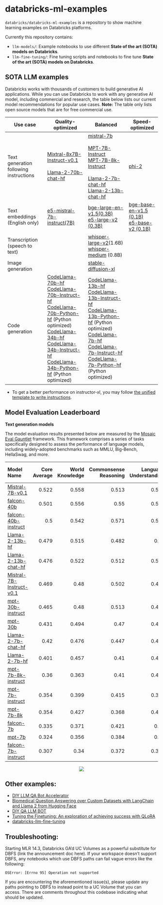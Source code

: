 

# databricks-ml-examples

`databricks/databricks-ml-examples` is a repository to show machine learning examples on Databricks platforms.

Currently this repository contains:
- `llm-models/`: Example notebooks to use different **State of the art (SOTA) models on Databricks**.
- `llm-fine-tuning/`: Fine tuning scripts and notebooks to fine tune **State of the art (SOTA) models on Databricks**.

## SOTA LLM examples

Databricks works with thousands of customers to build generative AI applications. While you can use Databricks to work with any generative AI model, including commercial and research, the table below lists our current model recommendations for popular use cases. **Note:** The table only lists open source models that are for free commercial use. 

<!---
<style>
table th:first-of-type {
    width: 10%;
}
table th:nth-of-type(2) {
    width: 30%;
}
table th:nth-of-type(3) {
    width: 30%;
}
table th:nth-of-type(4) {
    width: 30%;
}
</style>
-->

| Use case                               | Quality-optimized                                                                                                                                                                                                                                                 | Balanced                                                                                                                                                                                                                                                                                                                                                                                                                                                                                                                           | Speed-optimized                                                                                          |
|----------------------------------------|-------------------------------------------------------------------------------------------------------------------------------------------------------------------------------------------------------------------------------------------------------------------|------------------------------------------------------------------------------------------------------------------------------------------------------------------------------------------------------------------------------------------------------------------------------------------------------------------------------------------------------------------------------------------------------------------------------------------------------------------------------------------------------------------------------------|----------------------------------------------------------------------------------------------------------|
| Text generation following instructions | [Mixtral-8x7B-Instruct-v0.1](llm-models/mixtral-8x7b)  <br> <br> [Llama-2-70b-chat-hf](llm-models/llamav2/llamav2-70b)                                                                                                                                                       | [mistral-7b](llm-models/mistral/mistral-7b) <br><br> [MPT-7B-Instruct](llm-models/mpt/mpt-7b) <br> [MPT-7B-8k-Instruct](llm-models/mpt/mpt-7b-8k) <br> <br> [Llama-2-7b-chat-hf](llm-models/llamav2/llamav2-7b) <br> [Llama-2-13b-chat-hf](llm-models/llamav2/llamav2-13b)                                                                                                                                                                                                                                                         |  [phi-2](llm-models/phi-2)                                          |
| Text embeddings (English only)         |   [e5-mistral-7b-instruct(7B)](llm-models/embedding/e5-mistral-7b-instruct)                                                                                                                                                                                               | [bge-large-en-v1.5(0.3B)](llm-models/embedding/bge) <br> [e5-large-v2 (0.3B)](llm-models/embedding/e5-v2)                                                                                                                                                                                                                                                                                                                                                                                                                | [bge-base-en-v1.5 (0.1B)](llm-models/embedding/bge) <br> [e5-base-v2 (0.1B)](llm-models/embedding/e5-v2) |
| Transcription (speech to text)         |                                                                                                                                                                                                                                                                   | [whisper-large-v2](llm-models/transcription/whisper)(1.6B) <br> [whisper-medium](llm-models/transcription/whisper) (0.8B)                                                                                                                                                                                                                                                                                                                                                                                                          |                                                                                                          |
| Image generation                       |                                                                                                                                                                                                                                                                   | [stable-diffusion-xl](llm-models/image_generation/stable_diffusion)                                                                                                                                                                                                                                                                                                                                                                                                                                                                |                                                                                                          |
| Code generation                        | [CodeLlama-70b-hf](llm-models/code_generation/codellama/codellama-70b) <br> [CodeLlama-70b-Instruct-hf](llm-models/code_generation/codellama/codellama-70b) <br> [CodeLlama-70b-Python-hf](llm-models/code_generation/codellama/codellama-70b) (Python optimized) <br>[CodeLlama-34b-hf](llm-models/code_generation/codellama/codellama-34b) <br> [CodeLlama-34b-Instruct-hf](llm-models/code_generation/codellama/codellama-34b) <br> [CodeLlama-34b-Python-hf](llm-models/code_generation/codellama/codellama-34b) (Python optimized) | [CodeLlama-13b-hf](llm-models/code_generation/codellama/codellama-13b) <br> [CodeLlama-13b-Instruct-hf](llm-models/code_generation/codellama/codellama-13b) <br> [CodeLlama-13b-Python-hf](llm-models/code_generation/codellama/codellama-13b) (Python optimized) <br> [CodeLlama-7b-hf](llm-models/code_generation/codellama/codellama-7b) <br> [CodeLlama-7b-Instruct-hf](llm-models/code_generation/codellama/codellama-7b) <br> [CodeLlama-7b-Python-hf](llm-models/code_generation/codellama/codellama-7b) (Python optimized) |                                                                                                          |

* To get a better performance on instructor-xl, you may follow [the unified template to write instructions](https://huggingface.co/hkunlp/instructor-xl#calculate-embeddings-for-your-customized-texts).

## Model Evaluation Leaderboard
**Text generation models**

The model evaluation results presented below are measured by the [Mosaic Eval Gauntlet](https://www.mosaicml.com/llm-evaluation) framework. This framework comprises a series of tasks specifically designed to assess the performance of language models, including widely-adopted benchmarks such as MMLU, Big-Bench, HellaSwag, and more.

| Model Name                                                                            |   Core Average |   World Knowledge |   Commonsense Reasoning |   Language Understanding |   Symbolic Problem Solving |   Reading Comprehension |
|:--------------------------------------------------------------------------------------|---------------:|------------------:|------------------------:|-------------------------:|---------------------------:|------------------------:|
| [Mistral-7B-v0.1](https://huggingface.co/mistralai/Mistral-7B-v0.1)                   |          0.522 |             0.558 |                   0.513 |                    0.555 |                      0.342 |                   0.641 |
| [falcon-40b](https://huggingface.co/tiiuae/falcon-40b)                                |          0.501 |             0.556 |                   0.55  |                    0.535 |                      0.269 |                   0.597 |
| [falcon-40b-instruct](https://huggingface.co/tiiuae/falcon-40b-instruct)              |          0.5   |             0.542 |                   0.571 |                    0.544 |                      0.264 |                   0.58  |
| [Llama-2-13b-hf](https://huggingface.co/meta-llama/Llama-2-13b-hf)                    |          0.479 |             0.515 |                   0.482 |                    0.52  |                      0.279 |                   0.597 |
| [Llama-2-13b-chat-hf](https://huggingface.co/meta-llama/Llama-2-13b-chat-hf)          |          0.476 |             0.522 |                   0.512 |                    0.514 |                      0.271 |                   0.559 |
| [Mistral-7B-Instruct-v0.1](https://huggingface.co/mistralai/Mistral-7B-Instruct-v0.1) |          0.469 |             0.48  |                   0.502 |                    0.492 |                      0.266 |                   0.604 |
| [mpt-30b-instruct](https://huggingface.co/mosaicml/mpt-30b-instruct)                  |          0.465 |             0.48  |                   0.513 |                    0.494 |                      0.238 |                   0.599 |
| [mpt-30b](https://huggingface.co/mosaicml/mpt-30b)                                    |          0.431 |             0.494 |                   0.47  |                    0.477 |                      0.234 |                   0.481 |
| [Llama-2-7b-chat-hf](https://huggingface.co/meta-llama/Llama-2-7b-chat-hf)            |          0.42  |             0.476 |                   0.447 |                    0.478 |                      0.221 |                   0.478 |
| [Llama-2-7b-hf](https://huggingface.co/meta-llama/Llama-2-7b-hf)                      |          0.401 |             0.457 |                   0.41  |                    0.454 |                      0.217 |                   0.465 |
| [mpt-7b-8k-instruct](https://huggingface.co/mosaicml/mpt-7b-8k-instruct)              |          0.36  |             0.363 |                   0.41  |                    0.405 |                      0.165 |                   0.458 |
| [mpt-7b-instruct](https://huggingface.co/mosaicml/mpt-7b-instruct)                    |          0.354 |             0.399 |                   0.415 |                    0.372 |                      0.171 |                   0.415 |
| [mpt-7b-8k](https://huggingface.co/mosaicml/mpt-7b-8k)                                |          0.354 |             0.427 |                   0.368 |                    0.426 |                      0.171 |                   0.378 |
| [falcon-7b](https://huggingface.co/tiiuae/falcon-7b)                                  |          0.335 |             0.371 |                   0.421 |                    0.37  |                      0.159 |                   0.355 |
| [mpt-7b](https://huggingface.co/mosaicml/mpt-7b)                                      |          0.324 |             0.356 |                   0.384 |                    0.38  |                      0.163 |                   0.336 |
| [falcon-7b-instruct](https://huggingface.co/tiiuae/falcon-7b-instruct)                |          0.307 |             0.34  |                   0.372 |                    0.333 |                      0.108 |                   0.38  |

<p align="center">
  <img src="https://github.com/databricks/databricks-ml-examples/assets/12763339/acdfb7ce-c233-4ede-884c-4e0b4ce0a4f6" />
</p>

## Other examples:

- [DIY LLM QA Bot Accelerator](https://github.com/databricks-industry-solutions/diy-llm-qa-bot)
- [Biomedical Question Answering over Custom Datasets with LangChain and Llama 2 from Hugging Face](https://github.com/databricks-industry-solutions/hls-llm-doc-qa)
- [DIY QA LLM BOT](https://github.com/puneet-jain159/DSS_LLM_QA_Retrieval_Session/tree/main)
- [Tuning the Finetuning: An exploration of achieving success with QLoRA](https://github.com/avisoori-databricks/Tuning-the-Finetuning)
- [databricks-llm-fine-tuning](https://github.com/mshtelma/databricks-llm-fine-tuning)

## Troubleshooting:

Starting MLR 14.3, Databricks GA’d UC Volumes as a powerful substitute for DBFS (link the announcement doc here). If your workspace doesn’t support DBFS, any notebooks which use DBFS paths can fail vague errors like the following:

```
OSError: [Errno 95] Operation not supported
```

If you are encountering the aforementioned issue(s), please update any paths pointing to DBFS to instead point to a UC Volume that you can access. There are comments throughout this codebase indicating what should be updated. 
